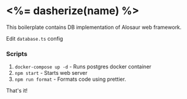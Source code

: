 # <%= dasherize(name) %>

This boilerplate contains DB implementation of Alosaur web framework.

Edit `database.ts` config

### Scripts

1) `docker-compose up -d` - Runs postgres docker container
2) `npm start` - Starts web server
3) `npm run format` - Formats code using prettier.

That's it!
